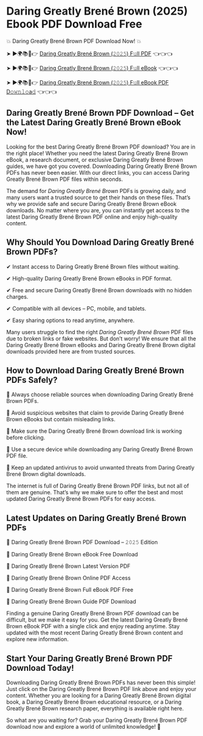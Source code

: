 # Daring Greatly Brené Brown (2025) Ebook PDF Download Free

💥 Daring Greatly Brené Brown PDF Download Now! 💥

➤ ►🌍📚📱👉 [Daring Greatly Brené Brown (𝟸𝟶𝟸𝟻) F𝚞ll PDF](https://getpdf.xyz/daring-greatly-brené-brown) 👈👈👈


➤ ►🌍📚📱👉 [Daring Greatly Brené Brown (𝟸𝟶𝟸𝟻) F𝚞ll eBook](https://getpdf.xyz/daring-greatly-brené-brown) 👈👈👈


➤ ►🌍📚📱👉 [Daring Greatly Brené Brown (𝟸𝟶𝟸𝟻) F𝚞ll eBook PDF D𝚘𝚠𝚗𝚕𝚘a𝚍](https://getpdf.xyz/daring-greatly-brené-brown) 👈👈👈


## Daring Greatly Brené Brown PDF Download – Get the Latest Daring Greatly Brené Brown eBook Now!

Looking for the best Daring Greatly Brené Brown PDF download? You are in the right place! Whether you need the latest Daring Greatly Brené Brown eBook, a research document, or exclusive Daring Greatly Brené Brown guides, we have got you covered. Downloading Daring Greatly Brené Brown PDFs has never been easier. With our direct links, you can access Daring Greatly Brené Brown PDF files within seconds.

The demand for *Daring Greatly Brené Brown* PDFs is growing daily, and many users want a trusted source to get their hands on these files. That’s why we provide safe and secure Daring Greatly Brené Brown eBook downloads. No matter where you are, you can instantly get access to the latest Daring Greatly Brené Brown PDF online and enjoy high-quality content.

## Why Should You Download Daring Greatly Brené Brown PDFs?

✔ Instant access to Daring Greatly Brené Brown files without waiting.

✔ High-quality Daring Greatly Brené Brown eBooks in PDF format.

✔ Free and secure Daring Greatly Brené Brown downloads with no hidden charges.

✔ Compatible with all devices – PC, mobile, and tablets.

✔ Easy sharing options to read anytime, anywhere.

Many users struggle to find the right *Daring Greatly Brené Brown* PDF files due to broken links or fake websites. But don’t worry! We ensure that all the Daring Greatly Brené Brown eBooks and Daring Greatly Brené Brown digital downloads provided here are from trusted sources.

## How to Download Daring Greatly Brené Brown PDFs Safely?

📌 Always choose reliable sources when downloading Daring Greatly Brené Brown PDFs.

📌 Avoid suspicious websites that claim to provide Daring Greatly Brené Brown eBooks but contain misleading links.

📌 Make sure the Daring Greatly Brené Brown download link is working before clicking.

📌 Use a secure device while downloading any Daring Greatly Brené Brown PDF file.

📌 Keep an updated antivirus to avoid unwanted threats from Daring Greatly Brené Brown digital downloads.

The internet is full of Daring Greatly Brené Brown PDF links, but not all of them are genuine. That’s why we make sure to offer the best and most updated Daring Greatly Brené Brown PDFs for easy access.

## Latest Updates on Daring Greatly Brené Brown PDFs

🔹 Daring Greatly Brené Brown PDF Download – 𝟸𝟶𝟸𝟻 Edition

🔹 Daring Greatly Brené Brown eBook Free Download

🔹 Daring Greatly Brené Brown Latest Version PDF

🔹 Daring Greatly Brené Brown Online PDF Access

🔹 Daring Greatly Brené Brown Full eBook PDF Free

🔹 Daring Greatly Brené Brown Guide PDF Download

Finding a genuine Daring Greatly Brené Brown PDF download can be difficult, but we make it easy for you. Get the latest Daring Greatly Brené Brown eBook PDF with a single click and enjoy reading anytime. Stay updated with the most recent Daring Greatly Brené Brown content and explore new information.

## Start Your Daring Greatly Brené Brown PDF Download Today!

Downloading Daring Greatly Brené Brown PDFs has never been this simple! Just click on the Daring Greatly Brené Brown PDF link above and enjoy your content. Whether you are looking for a Daring Greatly Brené Brown digital book, a Daring Greatly Brené Brown educational resource, or a Daring Greatly Brené Brown research paper, everything is available right here.

So what are you waiting for? Grab your Daring Greatly Brené Brown PDF download now and explore a world of unlimited knowledge! 🚀